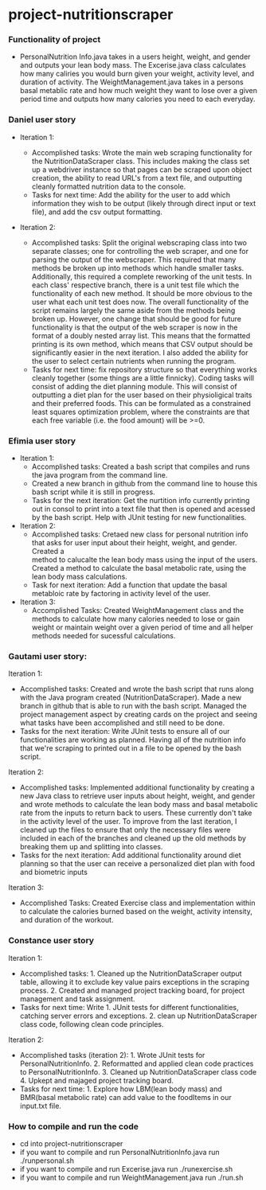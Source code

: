 # project-nutritionscraper
### Functionality of project 
- PersonalNutrition Info.java takes in a users height, weight, and gender and outputs your lean body mass. The Excerise.java class calculates how many caliries you would burn given your weight, activity level, and duration of activity. The WeightManagement.java takes in a persons basal metablic rate and how much weight they want to lose over a given period time and outputs how many calories you need to each everyday. 

### Daniel user story
-  Iteration 1:
	- Accomplished tasks: Wrote the main web scraping functionality for the NutritionDataScraper class. This includes making the class set up a webdriver instance so that pages can be scraped upon object creation, the ability to read URL's from a text file, and outputting cleanly formatted nutrition data to the console.
	- Tasks for next time: Add the ability for the user to add which information they wish to be output (likely through direct input or text file), and add the csv output formatting.


- Iteration 2: 
	- Accomplished tasks: Split the original webscraping class into two separate classes; one for controlling the web scraper, and one for parsing the output of the webscraper. This required that many methods be broken up into methods which handle smaller tasks. Additionally, this required a complete reworking of the unit tests. In each class' respective branch, there is a unit test file which the functionality of each new method. It should be more obvious to the user what each unit test does now. The overall functionality of the script remains largely the same aside from the methods being broken up. However, one change that should be good for future functionality is that the output of the web scraper is now in the format of a doubly nested array list. This means that the formatted printing is its own method, which means that CSV output should be significantly easier in the next iteration. I also added the ability for the user to select certain nutrients when running the program.
	- Tasks for next time: fix repository structure so that everything works cleanly together (some things are a little finnicky). Coding tasks will consist of adding the diet planning module. This will consist of outputting a diet plan for the user based on their physioligical traits and their preferred foods. This can be formulated as a constrained least squares optimization problem, where the constraints are that each free variable (i.e. the food amount) will be >=0. 
	

### Efimia user story 
- Iteration 1:
	- Accomplished tasks: Created a bash script that compiles and runs the java program from the command line. 
	- Created a new branch in github from the command line to house this bash script while it is still in progress. 
	- Tasks for the next iteration: Get the nurtition info currently printing out in consol to print into a text file that then is opened and acessed by the bash script. Help with JUnit testing for new functionalities. 
- Iteration 2: 
	- Accomplished tasks: Cretaed new class for personal nutrition info that asks for user input about their height, weight, and gender. Created a 	
method to calucalte the lean body mass using the input of the users. Created a method to calculate the basal metabolic rate, using the lean body 
mass calculations. 
	- Task for next iteration: Add a function that update the basal metabloic rate by factoring in activity level of the user.
- Iteration 3: 
	- Accomplished Tasks: Created WeightManagement class and the methods to calculate how many calories needed to lose or gain weight or maintain weight over a given period of time and all helper methods needed for sucessful calculations. 
	
### Gautami user story: 
Iteration 1: 
- Accomplished tasks: Created and wrote the bash script that runs along with the Java program created (NutritionDataScraper). Made a new branch in github that is able to run with the bash script. Managed the project management aspect by creating cards on the project and seeing what tasks have been accomplished and still need to be done. 
- Tasks for the next iteration: Write JUnit tests to ensure all of our functionalities are working as planned. Having all of the nutrition info that we're scraping to printed out in a file to be opened by the bash script. 

Iteration 2: 
- Accomplished tasks: Implemented additional functionality by creating a new Java class to retrieve user inputs about height, weight, and gender and wrote methods to calculate the lean body mass and basal metabolic rate from the inputs to return back to users. These currently don't take in the activity level of the user. To improve from the last iteration, I cleaned up the files to ensure that only the necessary files were included in each of the branches and cleaned up the old methods by breaking them up and splitting into classes. 
- Tasks for the next iteration: Add additional functionality around diet planning so that the user can receive a personalized diet plan with food and biometric inputs

Iteration 3: 
- Accomplished Tasks: Created Exercise class and implementation within to calculate the calories burned based on the weight, activity intensity, and duration of the workout. 

### Constance user story 
Iteration 1:
- Accomplished tasks: 1. Cleaned up the NutritionDataScraper output table, allowing it to exclude key value pairs exceptions in the scraping process. 2. Created and managed project tracking board, for project management and task assignment.   
- Tasks for next time: Write 1. JUnit tests for different functionalities, catching server errors and exceptions. 2. clean up NutritionDataScraper class code, following clean code principles. 

Iteration 2:
- Accomplished tasks (iteration 2): 1. Wrote JUnit tests for PersonalNutritionInfo. 2. Reformatted and applied clean code practices to PersonalNutritionInfo. 3. Cleaned up NutritionDataScraper class code 4. Upkept and majaged project tracking board.   
- Tasks for next time: 1. Explore how LBM(lean body mass) and BMR(basal metabolic rate) can add value to the foodItems in our input.txt file.



### How to compile and run the code
- cd into project-nutritionscraper
- if you want to compile and run PersonalNutritionInfo.java run ./runpersonal.sh
- if you want to compile and run Excerise.java run ./runexercise.sh
- if you want to compile and run WeightManagement.java run ./run.sh




